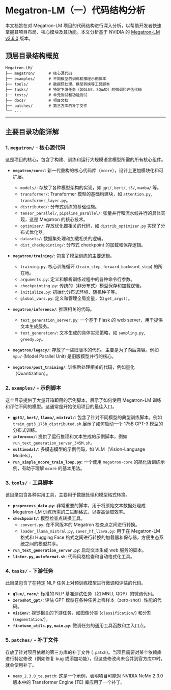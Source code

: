 # Megatron-LM（一）代码结构分析

本文档旨在对 Megatron-LM 项目的代码结构进行深入分析，以帮助开发者快速掌握其项目布局、核心模块及其功能。本文分析基于 NVIDIA 的 [Megatron-LM v2.6.0](https://github.com/NVIDIA/Megatron-LM/tree/v2.6) 版本。

## 顶层目录结构概览

```
Megatron-LM/
├── megatron/      # 核心源代码
├── examples/      # 不同模型的训练和推理示例脚本
├── tools/         # 数据预处理、模型转换等工具脚本
├── tasks/         # 特定下游任务（如GLUE、SQuAD）的微调和评估代码
├── tests/         # 单元测试和功能测试
├── docs/          # 项目文档
├── patches/       # 第三方库的补丁文件
└── ...
```

---

## 主要目录功能详解

### 1. `megatron/` - 核心源代码

这是项目的核心，包含了构建、训练和运行大规模语言模型所需的所有核心组件。

-   **`megatron/core/`**: 新一代重构的核心代码库（`mcore`），设计上更加模块化和可扩展。
    -   `models/`: 存放了各种模型架构的实现，如 `gpt/`, `bert/`, `t5/`, `mamba/` 等。
    -   `transformer/`: Transformer 模型的基础构建块，如 `attention.py`, `transformer_layer.py`。
    -   `distributed/`: 分布式训练的基础设施。
    -   `tensor_parallel/`, `pipeline_parallel/`: 张量并行和流水线并行的具体实现，这是 Megatron 的核心技术。
    -   `optimizer/`: 存放优化器相关的代码，如 `distrib_optimizer.py` 实现了分布式优化器。
    -   `datasets/`: 数据集处理和加载相关的逻辑。
    -   `dist_checkpointing/`: 分布式 checkpoint 的加载和保存逻辑。

-   **`megatron/training/`**: 包含了模型训练的主要逻辑。
    -   `training.py`: 核心训练循环 (`train_step`, `forward_backward_step`) 的所在地。
    -   `arguments.py`: 定义和解析训练过程中的各种命令行参数。
    -   `checkpointing.py`: 传统的（非分布式）模型保存和加载逻辑。
    -   `initialize.py`: 初始化分布式环境、随机种子等。
    -   `global_vars.py`: 定义和管理全局变量，如 `get_args()`。

-   **`megatron/inference/`**: 推理相关的代码。
    -   `text_generation_server.py`: 一个基于 Flask 的 web server，用于提供文本生成服务。
    -   `text_generation/`: 文本生成的具体实现策略，如 `sampling.py`, `greedy.py`。

-   **`megatron/legacy/`**: 存放了一些旧版本的代码，主要是为了向后兼容。例如 `mpu/` (Model Parallel Unit) 是旧版模型并行的核心。

-   **`megatron/post_training/`**: 训练后处理相关的代码，例如量化（Quantization）。

### 2. `examples/` - 示例脚本

这个目录提供了大量开箱即用的示例脚本，展示了如何使用 Megatron-LM 训练和评估不同的模型。这通常是开始使用项目的最佳入口。

-   **`gpt3/`, `bert/`, `llama/`, `mixtral/`**: 包含了针对不同模型的典型训练脚本。例如 `train_gpt3_175b_distributed.sh` 展示了如何启动一个 175B GPT-3 模型的分布式训练。
-   **`inference/`**: 提供了运行推理和文本生成的示例脚本，例如 `run_text_generation_server_345M.sh`。
-   **`multimodal/`**: 多模态模型的示例代码，如 VLM（Vision-Language Models）。
-   **`run_simple_mcore_train_loop.py`**: 一个使用 `megatron-core` 的简化版训练示例，有助于理解 `mcore` 的基本用法。

### 3. `tools/` - 工具脚本

该目录包含各种实用工具，主要用于数据处理和模型格式转换。

-   **`preprocess_data.py`**: 非常重要的脚本，用于将原始文本数据处理成 Megatron-LM 训练所需的二进制格式，以提高读取效率。
-   **`checkpoint/`**: 模型检查点转换工具。
    -   `convert.py`: 在不同版本的 Megatron 检查点之间进行转换。
    -   `loader_llama_mistral.py`, `saver_hf_llava.py`: 用于在 Megatron-LM 格式和 Hugging Face 格式之间进行转换的加载器和保存器，方便生态系统之间的模型共享。
-   **`run_text_generation_server.py`**: 启动文本生成 web 服务的脚本。
-   **`linter.py`, `autoformat.sh`**: 代码风格检查和自动格式化工具。

### 4. `tasks/` - 下游任务

此目录包含了在特定 NLP 任务上对预训练模型进行微调和评估的代码。

-   **`glue/`, `race/`**: 标准的 NLP 基准测试任务（如 MNLI, QQP）的微调代码。
-   **`zeroshot_gpt/`**: 评估 GPT 模型在各种任务上零样本（zero-shot）性能的代码。
-   **`vision/`**: 视觉相关的下游任务，如图像分类 (`classification/`) 和分割 (`segmentation/`)。
-   **`finetune_utils.py`, `main.py`**: 微调任务的通用工具函数和主入口点。

### 5. `patches/` - 补丁文件

存放了针对项目依赖的第三方库的补丁文件 (`.patch`)。当项目需要对某个依赖库进行特定修改（例如修复 bug 或添加功能），但这些修改尚未合并到官方库中时，就会使用补丁。

-   `nemo_2.3.0_te.patch`: 这是一个示例，表明项目可能对 NVIDIA NeMo 2.3.0 版本中的 Transformer Engine (TE) 库应用了一个补丁。